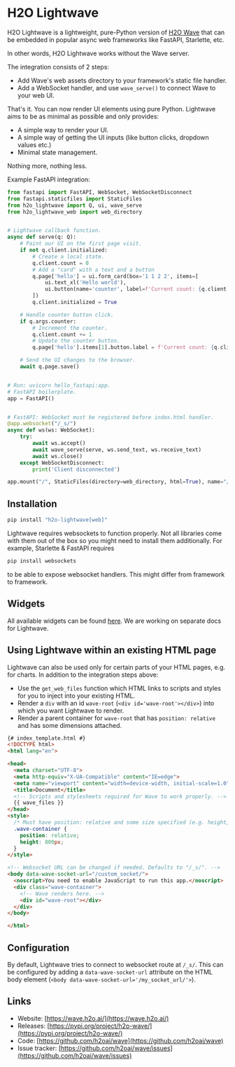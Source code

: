 # H2O Lightwave

H2O Lightwave is a lightweight, pure-Python version of [H2O Wave](https://wave.h2o.ai/) that can be embedded in popular async web frameworks like FastAPI, Starlette, etc.

In other words, H2O Lightwave works without the Wave server.

The integration consists of 2 steps:

* Add Wave's web assets directory to your framework's static file handler.
* Add a WebSocket handler, and use `wave_serve()` to connect Wave to your web UI.

That's it. You can now render UI elements using pure Python. Lightwave aims to be as minimal as possible and only provides:

* A simple way to render your UI.
* A simple way of getting the UI inputs (like button clicks, dropdown values etc.)
* Minimal state management.

Nothing more, nothing less.

Example FastAPI integration:

```py
from fastapi import FastAPI, WebSocket, WebSocketDisconnect
from fastapi.staticfiles import StaticFiles
from h2o_lightwave import Q, ui, wave_serve
from h2o_lightwave_web import web_directory


# Lightwave callback function.
async def serve(q: Q):
    # Paint our UI on the first page visit.
    if not q.client.initialized:
        # Create a local state.
        q.client.count = 0
        # Add a "card" with a text and a button
        q.page['hello'] = ui.form_card(box='1 1 2 2', items=[
            ui.text_xl('Hello world'),
            ui.button(name='counter', label=f'Current count: {q.client.count}'),
        ])
        q.client.initialized = True

    # Handle counter button click.
    if q.args.counter:
        # Increment the counter.
        q.client.count += 1
        # Update the counter button.
        q.page['hello'].items[1].button.label = f'Current count: {q.client.count}'

    # Send the UI changes to the browser.
    await q.page.save()


# Run: uvicorn hello_fastapi:app.
# FastAPI boilerplate.
app = FastAPI()


# FastAPI: WebSocket must be registered before index.html handler.
@app.websocket("/_s/")
async def ws(ws: WebSocket):
    try:
        await ws.accept()
        await wave_serve(serve, ws.send_text, ws.receive_text)
        await ws.close()
    except WebSocketDisconnect:
        print('Client disconnected')

app.mount("/", StaticFiles(directory=web_directory, html=True), name="/")
```

<!-- TODO: Add a link to all the integration examples. -->

## Installation

```bash
pip install "h2o-lightwave[web]"
```

Lightwave requires websockets to function properly. Not all libraries come with them out of the box so you might need to install them additionally. For example, Starlette & FastAPI requires

```bash
pip install websockets
```

to be able to expose websocket handlers. This might differ from framework to framework.

## Widgets

All available widgets can be found [here](https://wave.h2o.ai/docs/widgets/overview). We are working on separate docs for Lightwave.

## Using Lightwave within an existing HTML page

Lightwave can also be used only for certain parts of your HTML pages, e.g. for charts. In addition to the integration steps above:

* Use the `get_web_files` function which HTML links to scripts and styles for you to inject into your existing HTML.
* Render a `div` with an id `wave-root` (`<div id='wave-root'></div>`) into which you want Lightwave to render.
* Render a parent container for `wave-root` that has `position: relative` and has some dimensions attached.

```html
{# index_template.html #}
<!DOCTYPE html>
<html lang="en">

<head>
  <meta charset="UTF-8">
  <meta http-equiv="X-UA-Compatible" content="IE=edge">
  <meta name="viewport" content="width=device-width, initial-scale=1.0">
  <title>Document</title>
  <!-- Scripts and stylesheets required for Wave to work properly. -->
  {{ wave_files }}
</head>
<style>
  /* Must have position: relative and some size specified (e.g. height, flexbox, absolute positioning etc.). */
  .wave-container {
    position: relative;
    height: 800px;
  }
</style>

<!-- Websocket URL can be changed if needed. Defaults to "/_s/". -->
<body data-wave-socket-url="/custom_socket/">
  <noscript>You need to enable JavaScript to run this app.</noscript>
  <div class="wave-container">
    <!-- Wave renders here. -->
    <div id="wave-root"></div>
  </div>
</body>

</html>
```

## Configuration

By default, Lightwave tries to connect to websocket route at `/_s/`. This can be configured by adding a `data-wave-socket-url` attribute on the HTML body element (`<body data-wave-socket-url='/my_socket_url/'>`).

## Links

* Website: [https://wave.h2o.ai/](https://wave.h2o.ai/)
* Releases: [https://pypi.org/project/h2o-wave/](https://pypi.org/project/h2o-wave/)
* Code: [https://github.com/h2oai/wave](https://github.com/h2oai/wave)
* Issue tracker: [https://github.com/h2oai/wave/issues](https://github.com/h2oai/wave/issues)
